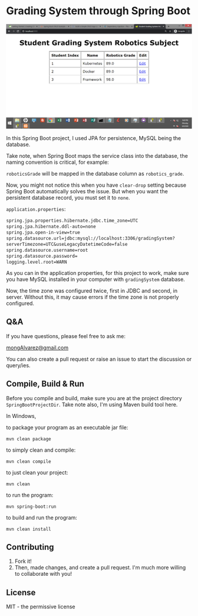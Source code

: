 # Grading System through Spring Boot

![GUI](resources/screenshot1.png)

In this Spring Boot project, I used JPA for persistence, MySQL being the 
database.

Take note, when Spring Boot maps the service class into the database,
the naming convention is critical, for example:

`roboticsGrade` will be mapped in the database column as
`robotics_grade`.

Now, you might not notice this when you have `clear-drop` setting because
Spring Boot automatically solves the issue. But when you want the persistent
database record, you must set it to `none`. 

`application.properties`:
```
spring.jpa.properties.hibernate.jdbc.time_zone=UTC
spring.jpa.hibernate.ddl-auto=none
spring.jpa.open-in-view=true
spring.datasource.url=jdbc:mysql://localhost:3306/gradingSystem?serverTimezone=UTC&useLegacyDatetimeCode=false
spring.datasource.username=root
spring.datasource.password=
logging.level.root=WARN
```

As you can in the application properties, for this project to work, make sure
you have MySQL installed in your computer with `gradingSystem` database.

Now, the time zone was configured twice, first in JDBC and second, in server.
Without this, it may cause errors if the time zone is not properly configured.	

## Q&A

If you have questions, please feel free to ask me: 

<mongAlvarez@gmail.com>
   
You can also create a pull request or raise
an issue to start the discussion or query/ies.

## Compile, Build & Run
Before you compile and build, make sure you are at the project directory
`SpringBootProjectDir`. Take note also, I'm using Maven build tool here. 

In Windows,

to package your program as an executable jar file:

	mvn clean package

to simply clean and compile:

	mvn clean compile

to just clean your project:

	mvn clean

to run the program:

	mvn spring-boot:run

to build and run the program:

	mvn clean install


## Contributing

1. Fork it!
2. Then, made changes, and create a pull request. 
I'm much more willing to collaborate with you!

## License

MIT - the permissive license
